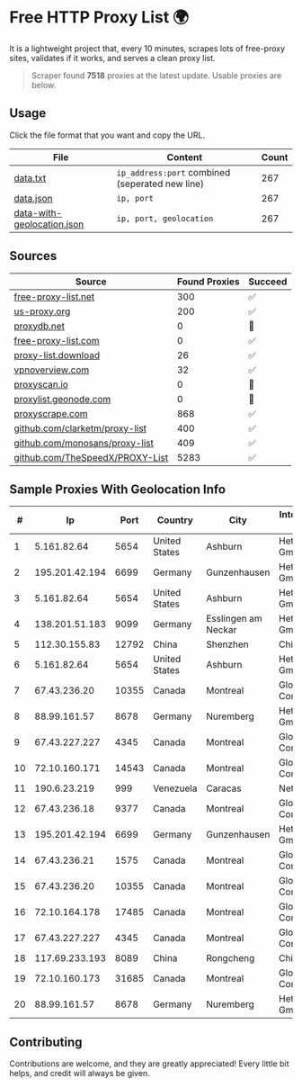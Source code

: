 
# Free HTTP Proxy List 🌍

It is a lightweight project that, every 10 minutes, scrapes lots of free-proxy sites, validates if it works, and serves a clean proxy list.


> Scraper found **7518** proxies at the latest update. Usable proxies are below.

## Usage

Click the file format that you want and copy the URL.


|File|Content|Count|
|----|-------|-----|
|[data.txt](https://raw.githubusercontent.com/themiralay/Proxy-List-World/master/data.txt)|`ip_address:port` combined (seperated new line)|267|
|[data.json](https://raw.githubusercontent.com/themiralay/Proxy-List-World/master/data.json)|`ip, port`|267|
|[data-with-geolocation.json](https://raw.githubusercontent.com/themiralay/Proxy-List-World/master/data-with-geolocation.json)|`ip, port, geolocation`|267|

## Sources

|Source|Found Proxies|Succeed|
|------|-------------|-------|
|[free-proxy-list.net](https://free-proxy-list.net)|300|✅|
|[us-proxy.org](https://www.us-proxy.org)|200|✅|
|[proxydb.net](http://proxydb.net)|0|🚫|
|[free-proxy-list.com](https://free-proxy-list.com/?page=&port=&type%5B%5D=http&type%5B%5D=https&up_time=0&search=Search)|0|✅|
|[proxy-list.download](https://www.proxy-list.download/HTTP)|26|✅|
|[vpnoverview.com](https://vpnoverview.com/privacy/anonymous-browsing/free-proxy-servers)|32|✅|
|[proxyscan.io](https://www.proxyscan.io)|0|🚫|
|[proxylist.geonode.com](https://proxylist.geonode.com/api/proxy-list?limit=300&page=1&sort_by=lastChecked&sort_type=desc&protocols=http,https)|0|🚫|
|[proxyscrape.com](https://api.proxyscrape.com/v2/?request=displayproxies&protocol=http&timeout=10000&country=all&ssl=all&anonymity=all)|868|✅|
|[github.com/clarketm/proxy-list](https://raw.githubusercontent.com/clarketm/proxy-list/master/proxy-list-raw.txt)|400|✅|
|[github.com/monosans/proxy-list](https://raw.githubusercontent.com/monosans/proxy-list/main/proxies/http.txt)|409|✅|
|[github.com/TheSpeedX/PROXY-List](https://raw.githubusercontent.com/TheSpeedX/PROXY-List/master/http.txt)|5283|✅|


## Sample Proxies With Geolocation Info

|#|Ip|Port|Country|City|Internet Service Provider|
|-|--|----|-------|----|-------------------------|
|1|5.161.82.64|5654|United States|Ashburn|Hetzner Online GmbH|
|2|195.201.42.194|6699|Germany|Gunzenhausen|Hetzner Online GmbH|
|3|5.161.82.64|5654|United States|Ashburn|Hetzner Online GmbH|
|4|138.201.51.183|9099|Germany|Esslingen am Neckar|Hetzner Online GmbH|
|5|112.30.155.83|12792|China|Shenzhen|China Mobile|
|6|5.161.82.64|5654|United States|Ashburn|Hetzner Online GmbH|
|7|67.43.236.20|10355|Canada|Montreal|GloboTech Communications|
|8|88.99.161.57|8678|Germany|Nuremberg|Hetzner Online GmbH|
|9|67.43.227.227|4345|Canada|Montreal|GloboTech Communications|
|10|72.10.160.171|14543|Canada|Montreal|GloboTech Communications|
|11|190.6.23.219|999|Venezuela|Caracas|Net Uno|
|12|67.43.236.18|9377|Canada|Montreal|GloboTech Communications|
|13|195.201.42.194|6699|Germany|Gunzenhausen|Hetzner Online GmbH|
|14|67.43.236.21|1575|Canada|Montreal|GloboTech Communications|
|15|67.43.236.20|10355|Canada|Montreal|GloboTech Communications|
|16|72.10.164.178|17485|Canada|Montreal|GloboTech Communications|
|17|67.43.227.227|4345|Canada|Montreal|GloboTech Communications|
|18|117.69.233.193|8089|China|Rongcheng|Chinanet|
|19|72.10.160.173|31685|Canada|Montreal|GloboTech Communications|
|20|88.99.161.57|8678|Germany|Nuremberg|Hetzner Online GmbH|



## Contributing

Contributions are welcome, and they are greatly appreciated! Every
little bit helps, and credit will always be given.

